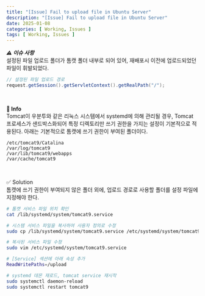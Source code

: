 ```yaml
---
title: "[Issue] Fail to upload file in Ubuntu Server"
description: "[Issue] Fail to upload file in Ubuntu Server"
date: 2025-01-08
categories: [ Working, Issues ]
tags: [ Working, Issues ]
---
```


***⚠️ 이슈 사항***  
설정된 파일 업로드 폴더가 톰캣 폴더 내부로 되어 있어, 재배포시 이전에 업로드되었던 파일이 휘발되었다.  
```java
// 설정된 파일 업로드 경로
request.getSession().getServletContext().getRealPath("/");  
```

<br>

**📖 Info**  
  Tomcat이 우분투와 같은 리눅스 시스템에서 systemd에 의해 관리될 경우, Tomcat 프로세스가 샌드박스화되어 특정 디렉토리만 쓰기 권한을 가지는 설정이 기본적으로 적용된다. 아래는 기본적으로 톰캣에 쓰기 권한이 부여된 폴더이다. 
  ```text
  /etc/tomcat9/Catalina  
  /var/log/tomcat9  
  /var/lib/tomcat9/webapps  
  /var/cache/tomcat9  
  ```

<br>

✅ Solution  
톰캣에 쓰기 권한이 부여되지 않은 폴더 외에, 업로드 경로로 사용할 폴더를 설정 파일에 지정해야 한다.
```bash
# 톰캣 서비스 파일 위치 확인
cat /lib/systemd/system/tomcat9.service

# 시스템 서비스 파일을 복사하여 사용자 정의로 수정
sudo cp /lib/systemd/system/tomcat9.service /etc/systemd/system/tomcat9.service

# 복사된 서비스 파일 수정
sudo vim /etc/systemd/system/tomcat9.service

# [Service] 섹션에 아래 속성 추가
ReadWritePaths=/upload

# systemd 데몬 재로드, tomcat service 재시작
sudo systemctl daemon-reload
sudo systemctl restart tomcat9
```
